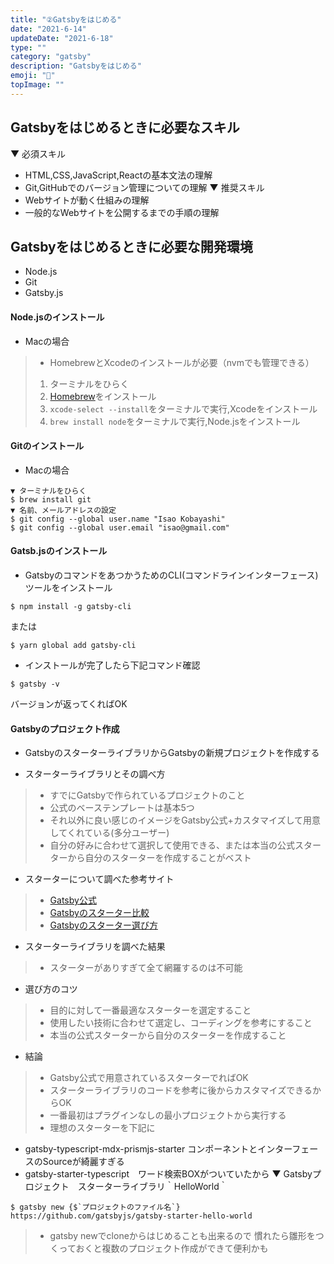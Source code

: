 ```yaml
---
title: "②Gatsbyをはじめる"
date: "2021-6-14"
updateDate: "2021-6-18"
type: ""
category: "gatsby"
description: "Gatsbyをはじめる"
emoji: "🍃"
topImage: ""
---
```

## Gatsbyをはじめるときに必要なスキル
▼ 必須スキル
- HTML,CSS,JavaScript,Reactの基本文法の理解
- Git,GitHubでのバージョン管理についての理解
▼ 推奨スキル
- Webサイトが動く仕組みの理解
- 一般的なWebサイトを公開するまでの手順の理解
## Gatsbyをはじめるときに必要な開発環境
- Node.js
- Git
- Gatsby.js

#### Node.jsのインストール
- Macの場合
>- HomebrewとXcodeのインストールが必要（nvmでも管理できる）
> 1. ターミナルをひらく
> 2. [Homebrew](https://brew.sh/index_ja)をインストール
> 3. `xcode-select --install`をターミナルで実行,Xcodeをインストール
> 4. `brew install node`をターミナルで実行,Node.jsをインストール
#### Gitのインストール
- Macの場合
```
▼ ターミナルをひらく
$ brew install git
▼ 名前、メールアドレスの設定
$ git config --global user.name "Isao Kobayashi"
$ git config --global user.email "isao@gmail.com"
```
#### Gatsb.jsのインストール
- GatsbyのコマンドをあつかうためのCLI(コマンドラインインターフェース)ツールをインストール
```
$ npm install -g gatsby-cli
```
または
```
$ yarn global add gatsby-cli
```
- インストールが完了したら下記コマンド確認
```
$ gatsby -v
```
バージョンが返ってくればOK
#### Gatsbyのプロジェクト作成
- GatsbyのスターターライブラリからGatsbyの新規プロジェクトを作成する  

- スターターライブラリとその調べ方
>- すでにGatsbyで作られているプロジェクトのこと
>- 公式のベーステンプレートは基本5つ
>- それ以外に良い感じのイメージをGatsby公式+カスタマイズして用意してくれている(多分ユーザー)
>- 自分の好みに合わせて選択して使用できる、または本当の公式スターターから自分のスターターを作成することがベスト
- スターターについて調べた参考サイト
>- [Gatsby公式](https://www.gatsbyjs.com/starters/?)
>- [Gatsbyのスターター比較](https://dvg.179.jp/201803-gatsby-starter/)
>- [Gatsbyのスターター選び方](https://zenn.dev/tyaahan/articles/cf7aec1a6d90c8)
- スターターライブラリを調べた結果
>- スターターがありすぎて全て網羅するのは不可能
- 選び方のコツ
>- 目的に対して一番最適なスターターを選定すること
>- 使用したい技術に合わせて選定し、コーディングを参考にすること
>- 本当の公式スターターから自分のスターターを作成すること
- 結論　
>- Gatsby公式で用意されているスターターでればOK
>- スターターライブラリのコードを参考に後からカスタマイズできるからOK
>- 一番最初はプラグインなしの最小プロジェクトから実行する
>- 理想のスターターを下記に
- gatsby-typescript-mdx-prismjs-starter コンポーネントとインターフェースのSourceが綺麗すぎる
- gatsby-starter-typescript　ワード検索BOXがついていたから
▼ Gatsbyプロジェクト　スターターライブラリ｀HelloWorld｀
```
$ gatsby new {$`プロジェクトのファイル名`} https://github.com/gatsbyjs/gatsby-starter-hello-world
```
>- gatsby newでcloneからはじめることも出来るので
>  慣れたら雛形をつくっておくと複数のプロジェクト作成ができて便利かも


